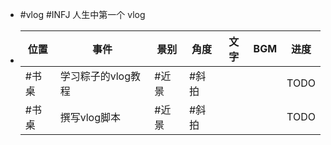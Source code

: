 - #vlog #INFJ 人生中第一个 vlog
- |位置|事件|景别|角度|文字|BGM|进度|
  |--|--|--|--|--|--|--|
  |#书桌|学习粽子的vlog教程|#近景|#斜拍|||TODO|
  |#书桌|撰写vlog脚本|#近景|#斜拍|||TODO|